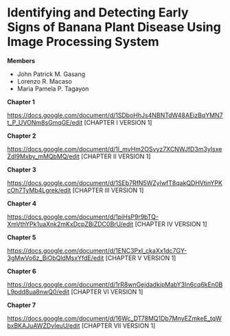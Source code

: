 # Identifying and Detecting Early Signs of Banana Plant Disease Using Image Processing System
**Members**
- John Patrick M. Gasang 
- Lorenzo R. Macaso 
- Maria Pamela P. Tagayon 


**Chapter 1**

https://docs.google.com/document/d/1SDboHhJs4NBNTdW48AEizBqYMN7t_P_UVONm8sGmqGE/edit [CHAPTER I VERSION 1]

**Chapter 2**

https://docs.google.com/document/d/1l_mvHm2OSvyz7XCNWJfD3m3yIsxeZdl9Mxby_mMQbMQ/edit [CHAPTER II VERSION 1]

**Chapter 3**

https://docs.google.com/document/d/1SEb7RfN5WZylwfT8qakQDHVtinYPKcOh7TyMb4Lgrek/edit [CHAPTER III VERSION 1]

**Chapter 4**

https://docs.google.com/document/d/1piHsP9r9bTQ-XmVthYPk1uaXnk2mKxDcpZBiZDC0BrU/edit [CHAPTER IV VERSION 1]

**Chapter 5**

https://docs.google.com/document/d/1ENC3PxI_ckaXx1dc7GY-3gMwVo6z_BiObQldMsxYfdE/edit [CHAPTER V VERSION 1]

**Chapter 6**

https://docs.google.com/document/d/1rR8wnGejdadkipMabY3In6cq6kEn0BL9pdd8ua8nwQ0/edit [CHAPTER VI VERSION 1]

**Chapter 7**

https://docs.google.com/document/d/16Wc_DT78MQ1Db7MnyEZmkeE_tqWbxBKAJuAWZDvIeuU/edit [CHAPTER VII VERSION 1]

